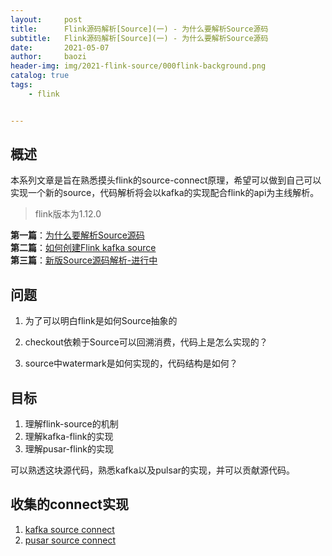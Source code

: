 ```yaml
---
layout:     post
title:      Flink源码解析[Source](一) - 为什么要解析Source源码
subtitle:   Flink源码解析[Source](一) - 为什么要解析Source源码
date:       2021-05-07
author:     baozi
header-img: img/2021-flink-source/000flink-background.png
catalog: true 						
tags:								
    - flink


---
```


## 概述

本系列文章是旨在熟悉摸头flink的source-connect原理，希望可以做到自己可以实现一个新的source，代码解析将会以kafka的实现配合flink的api为主线解析。

>  flink版本为1.12.0

**第一篇**：[为什么要解析Source源码](https://shibd.github.io/2021/05/11/flink-source-1/)<br>
**第二篇**：[如何创建Flink kafka source](https://shibd.github.io/2021/05/11/flink-source-2/)<br>
**第三篇**：[新版Source源码解析-进行中]()<br>



## 问题

1. 为了可以明白flink是如何Source抽象的

2. checkout依赖于Source可以回溯消费，代码上是怎么实现的？
3. source中watermark是如何实现的，代码结构是如何？



## 目标

1. 理解flink-source的机制
2. 理解kafka-flink的实现
3. 理解pusar-flink的实现

可以熟透这块源代码，熟悉kafka以及pulsar的实现，并可以贡献源代码。

## 收集的connect实现

1. [kafka source connect]()
2. [pusar source connect]()

